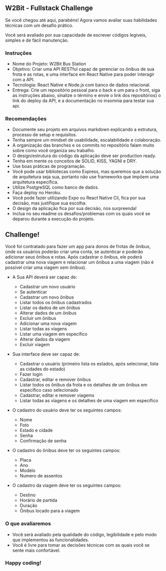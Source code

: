 ## W2Bit - Fullstack Challenge

Se você chegou até aqui, parabéns! Agora vamos avaliar suas habilidades técnicas com um desafio prático.

Você será avaliado por sua capacidade de escrever códigos legiveis, simples e de fácil manutenção.

### Instruções
* Nome do Projeto: W2Bit Bus Station 
* Objetivo: Criar uma API RESTful capaz de gerenciar os ônibus de sua frota e as rotas, e uma interface em React Native para poder interagir com a API.
* Tecnologia: React Native e Node.js com banco de dados relacional.
* Entrega: Crie um repositório pessoal para o back e um para o front, siga as instruções abaixo, sinalize o término e envie o link dos repositórios) o link do deploy da API, e a documentação no insomnia para testar sua api. 

### Recomendações
* Documente seu projeto em arquivos markdown explicando a estrutura, processo de setup e requisitos.
* Tenha sempre um mindset de usabilidade, escalabilidade e colaboração.
* A organização das branches e os commits no repositório falam muito sobre como você organiza seu trabalho.
* O design/estrutura do código da aplicação deve ser production ready.
* Tenha em mente os conceitos de SOLID, KISS, YAGNI e DRY.
* Use boas práticas de programação.
* Você pode usar bibliotecas como Express, mas queremos que a solução de arquitetura seja sua, portanto não use frameworks que impõem uma arquitetura específica.
* Utilize PostgreSQL como banco de dados.
* Faça deploy no Heroku.
* Você pode fazer utilizando Expo ou React Native Cli, fica por sua decisão, mas justifique sua escolha.
* O design da aplicação fica por sua decisão, nos surpreenda!
* Inclua no seu readme os desafios/problemas com os quais você se deparou durante a execução do projeto.

## Challenge!

Você foi contratado para fazer um app para donos de frotas de ônibus, onde os usuários poderão criar uma conta, se autenticar e poderão adicionar seus ônibus e rotas. Após cadastrar o ônibus, ele poderá cadastrar uma nova viagem e relacionar um ônibus a uma viagem (não é possível criar uma viagem sem ônibus).

* A Sua API deverá ser capaz de:
  * Cadastrar um novo usuário
  * Se autenticar
  * Cadastrar um novo ônibus
  * Listar todos os ônibus cadastrados
  * Listar os dados de um ônibus
  * Alterar dados de um ônibus
  * Excluir um ônibus
  * Adicionar uma nova viagem
  * Listar todas as viagens
  * Listar uma viagem em específico
  * Alterar dados da viagem
  * Excluir viagem

* Sua interface deve ser capaz de:
  * Cadastrar o usuário (primeiro lista os estados, após selecionar, lista as cidades do estado)
  * Fazer login
  * Cadastrar, editar e remover ônibus
  * Listar todos os ônibus da frota e os detalhes de um ônibus em específico caso selecionado
  * Cadastrar, editar e remover viagems
  * Listar todas as viagens e os detalhes de uma viagem em específico
  
* O cadastro do usuário deve ter os seguintes campos:
  * Nome
  * Foto
  * Estado e cidade
  * Senha
  * Confirmação de senha

* O cadastro do ônibus deve ter os seguintes campos:
  * Placa
  * Ano
  * Modelo
  * Numero de assentos

* O cadastro da viagem deve ter os seguintes campos:
  * Destino
  * Horário de partida
  * Duração
  * Ônibus locado para a viagem
  
### O que avaliaremos
* Você será avaliado pela qualidade do código, legibilidade e pelo modo que implementou as funcionalidades.
* Você é livre para tomar as decisões técnicas com as quais você se sente mais confortável.

### Happy coding!
